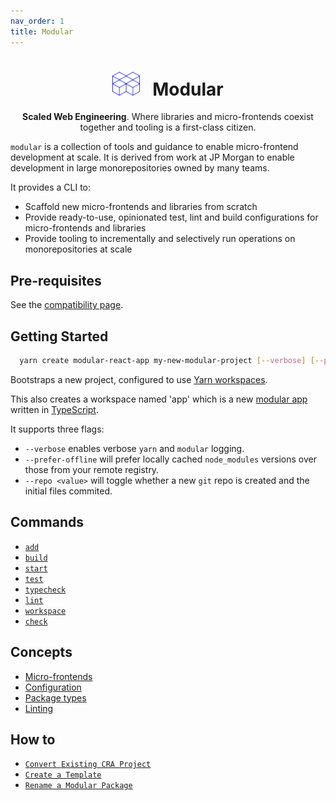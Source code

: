 ```yaml
---
nav_order: 1
title: Modular
---
```


<div align="center">
  <h1><img height="38px" width="44px" style="height: 38px; max-width: 44px" src="https://raw.githubusercontent.com/jpmorganchase/modular/main/docs/img/modular-hero.svg"> &nbsp; Modular</h1>

  <p><strong>Scaled Web Engineering</strong>. Where libraries and micro-frontends coexist together and tooling is a first-class citizen.</p>
</div>

`modular` is a collection of tools and guidance to enable micro-frontend
development at scale. It is derived from work at JP Morgan to enable development
in large monorepositories owned by many teams.

It provides a CLI to:

- Scaffold new micro-frontends and libraries from scratch
- Provide ready-to-use, opinionated test, lint and build configurations for
  micro-frontends and libraries
- Provide tooling to incrementally and selectively run operations on
  monorepositories at scale

## Pre-requisites

See the [compatibility page](./compatibility.md).

## Getting Started

```bash
  yarn create modular-react-app my-new-modular-project [--verbose] [--prefer-offline] [--repo]
```

Bootstraps a new project, configured to use
[Yarn workspaces](https://classic.yarnpkg.com/en/docs/workspaces/).

This also creates a workspace named 'app' which is a new
[modular app](./package-types) written in
[TypeScript](https://www.typescriptlang.org/).

It supports three flags:

- `--verbose` enables verbose `yarn` and `modular` logging.
- `--prefer-offline` will prefer locally cached `node_modules` versions over
  those from your remote registry.
- `--repo <value>` will toggle whether a new `git` repo is created and the
  initial files commited.

## Commands

- [`add`](./commands/add.md)
- [`build`](./commands/build.md)
- [`start`](./commands/start.md)
- [`test`](./commands/test.md)
- [`typecheck`](./commands/typecheck.md)
- [`lint`](./commands/lint.md)
- [`workspace`](./commands/workspace.md)
- [`check`](./commands/check.md)

## Concepts

- [Micro-frontends](./concepts/microfrontends.md)
- [Configuration](./configuration.md)
- [Package types](./package-types)
- [Linting](./concepts/linting.md)

## How to

- [`Convert Existing CRA Project`](./how-to/convert-react-app.md)
- [`Create a Template`](./how-to/create-template.md)
- [`Rename a Modular Package`](./how-to/rename-package.md)
